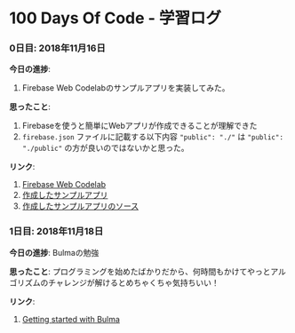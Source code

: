 # 100 Days Of Code - 学習ログ

### 0日目: 2018年11月16日

**今日の進捗**:
1. Firebase Web Codelabのサンプルアプリを実装してみた。

**思ったこと**:
1. Firebaseを使うと簡単にWebアプリが作成できることが理解できた
2. `firebase.json` ファイルに記載する以下内容
```"public": "./"```
は
```"public": "./public"```
の方が良いのではないかと思った。

**リンク**: 
1. [Firebase Web Codelab](https://friendlychat-fe71d.firebaseapp.com/public/)
2. [作成したサンプルアプリ](https://friendlychat-fe71d.firebaseapp.com/public/)
3. [作成したサンプルアプリのソース](https://github.com/narita1980/friendlychat-web)

### 1日目: 2018年11月18日

**今日の進捗**: Bulmaの勉強

**思ったこと**: プログラミングを始めたばかりだから、何時間もかけてやっとアルゴリズムのチャレンジが解けるとめちゃくちゃ気持ちいい！

**リンク**:
1. [Getting started with Bulma](https://bulma.io/documentation/overview/start/)
